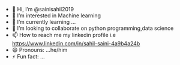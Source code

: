 - 👋 Hi, I’m @sainisahil2019
- 👀 I’m interested in Machine learning 
- 🌱 I’m currently learning ...
- 💞️ I’m looking to collaborate on python programming,data science
- 📫 How to reach me my linkedin profile i.e https://www.linkedin.com/in/sahil-saini-4a9b4a24b
- 😄 Pronouns: ...he/him
- ⚡ Fun fact: ...

<!---
sainisahil2019/sainisahil2019 is a ✨ special ✨ repository because its `README.md` (this file) appears on your GitHub profile.
You can click the Preview link to take a look at your changes.
--->

